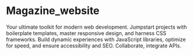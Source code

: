 # Magazine_website
 Your ultimate toolkit for modern web development. Jumpstart projects with boilerplate templates, master responsive design, and harness CSS frameworks. Build dynamic experiences with JavaScript libraries, optimize for speed, and ensure accessibility and SEO. Collaborate, integrate APIs.
